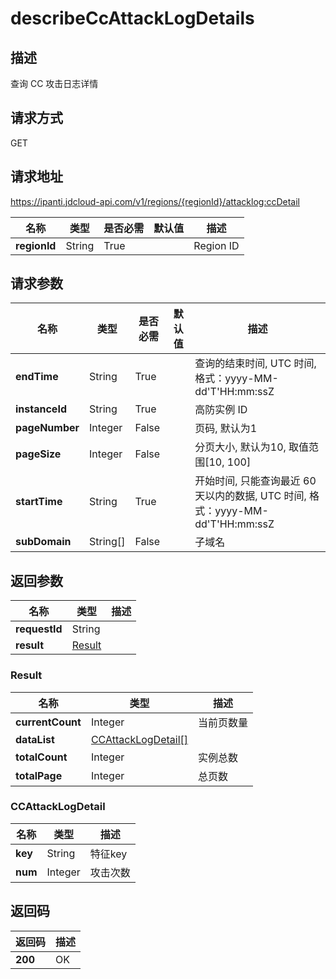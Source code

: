 # describeCcAttackLogDetails


## 描述
查询 CC 攻击日志详情

## 请求方式
GET

## 请求地址
https://ipanti.jdcloud-api.com/v1/regions/{regionId}/attacklog:ccDetail

|名称|类型|是否必需|默认值|描述|
|---|---|---|---|---|
|**regionId**|String|True||Region ID|

## 请求参数
|名称|类型|是否必需|默认值|描述|
|---|---|---|---|---|
|**endTime**|String|True||查询的结束时间, UTC 时间, 格式：yyyy-MM-dd'T'HH:mm:ssZ|
|**instanceId**|String|True||高防实例 ID|
|**pageNumber**|Integer|False||页码, 默认为1|
|**pageSize**|Integer|False||分页大小, 默认为10, 取值范围[10, 100]|
|**startTime**|String|True||开始时间, 只能查询最近 60 天以内的数据, UTC 时间, 格式：yyyy-MM-dd'T'HH:mm:ssZ|
|**subDomain**|String[]|False||子域名|


## 返回参数
|名称|类型|描述|
|---|---|---|
|**requestId**|String||
|**result**|[Result](##Result)||


### <a name="Result">Result</a>
|名称|类型|描述|
|---|---|---|
|**currentCount**|Integer|当前页数量|
|**dataList**|[CCAttackLogDetail[]](##CCAttackLogDetail)||
|**totalCount**|Integer|实例总数|
|**totalPage**|Integer|总页数|
### <a name="CCAttackLogDetail">CCAttackLogDetail</a>
|名称|类型|描述|
|---|---|---|
|**key**|String|特征key|
|**num**|Integer|攻击次数|

## 返回码
|返回码|描述|
|---|---|
|**200**|OK|
